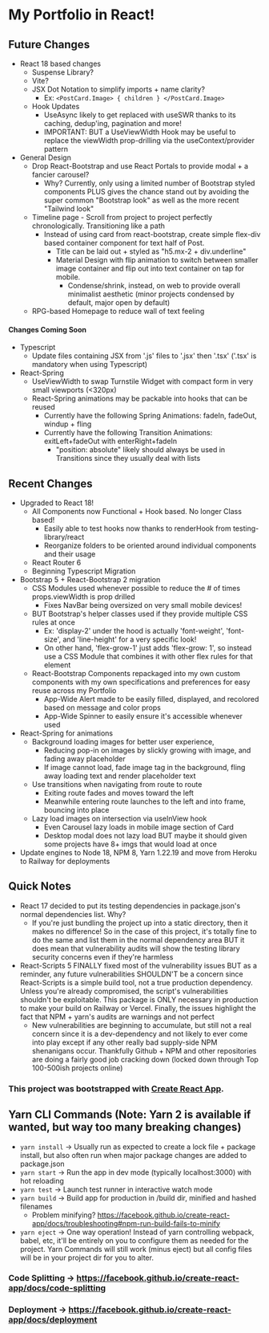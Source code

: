 # My Portfolio in React!

## Future Changes
- React 18 based changes
  - Suspense Library?
  - Vite?
  - JSX Dot Notation to simplify imports + name clarity?
    - Ex: `<PostCard.Image> { children } </PostCard.Image>`
  - Hook Updates
    - UseAsync likely to get replaced with useSWR thanks to its caching, dedup'ing, pagination and more!
    - IMPORTANT: BUT a UseViewWidth Hook may be useful to replace the viewWidth prop-drilling via the useContext/provider pattern
- General Design
  - Drop React-Bootstrap and use React Portals to provide modal + a fancier carousel?
    - Why? Currently, only using a limited number of Bootstrap styled components PLUS gives the chance stand out by avoiding the super common "Bootstrap look" as well as the more recent "Tailwind look"
  - Timeline page - Scroll from project to project perfectly chronologically. Transitioning like a path
    - Instead of using card from react-bootstrap, create simple flex-div based container component for text half of Post.
      - Title can be laid out + styled as "h5.mx-2 + div.underline"
      - Material Design with flip animation to switch between smaller image container and flip out into text container on tap for mobile.
        - Condense/shrink, instead, on web to provide overall minimalist aesthetic (minor projects condensed by default, major open by default)
  - RPG-based Homepage to reduce wall of text feeling
#### Changes Coming Soon
- Typescript
  - Update files containing JSX from '.js' files to '.jsx' then '.tsx' ('.tsx' is mandatory when using Typescript)
- React-Spring
  - UseViewWidth to swap Turnstile Widget with compact form in very small viewports (<320px)
  - React-Spring animations may be packable into hooks that can be reused
    - Currently have the following Spring Animations: fadeIn, fadeOut, windup + fling
    - Currently have the following Transition Animations: exitLeft+fadeOut with enterRight+fadeIn
      - "position: absolute" likely should always be used in Transitions since they usually deal with lists

## Recent Changes
- Upgraded to React 18!
  - All Components now Functional + Hook based. No longer Class based!
    - Easily able to test hooks now thanks to renderHook from testing-library/react
    - Reorganize folders to be oriented around individual components and their usage
  - React Router 6
  - Beginning Typescript Migration
- Bootstrap 5 + React-Bootstrap 2 migration
  - CSS Modules used whenever possible to reduce the # of times props.viewWidth is prop drilled
    - Fixes NavBar being oversized on very small mobile devices!
  - BUT Bootstrap's helper classes used if they provide multiple CSS rules at once
    - Ex: 'display-2' under the hood is actually 'font-weight', 'font-size', and 'line-height' for a very specific look!
    - On other hand, 'flex-grow-1' just adds 'flex-grow: 1', so instead use a CSS Module that combines it with other flex rules for that element
  - React-Bootstrap Components repackaged into my own custom components with my own specifications and preferences for easy reuse across my Portfolio
    - App-Wide Alert made to be easily filled, displayed, and recolored based on message and color props
    - App-Wide Spinner to easily ensure it's accessible whenever used
- React-Spring for animations
  - Background loading images for better user experience, 
    - Reducing pop-in on images by slickly growing with image, and fading away placeholder
    - If image cannot load, fade image tag in the background, fling away loading text and render placeholder text
  - Use transitions when navigating from route to route
    - Exiting route fades and moves toward the left
    - Meanwhile entering route launches to the left and into frame, bouncing into place
  - Lazy load images on intersection via useInView hook
    - Even Carousel lazy loads in mobile image section of Card 
    - Desktop modal does not lazy load BUT maybe it should given some projects have 8+ imgs that would load at once
- Update engines to Node 18, NPM 8, Yarn 1.22.19 and move from Heroku to Railway for deployments

## Quick Notes
- React 17 decided to put its testing dependencies in package.json's normal dependencies list. Why?
  - If you're just bundling the project up into a static directory, then it makes no difference! So in the case of this project, it's totally fine to do the same and list them in the normal dependency area BUT it does mean that vulnerability audits will show the testing library security concerns even if they're harmless
- React-Scripts 5 FINALLY fixed most of the vulnerability issues BUT as a reminder, any future vulnerabilities SHOULDN'T be a concern since React-Scripts is a simple
build tool, not a true production dependency. Unless you're already compromised, the script's vulnerabilities shouldn't be exploitable. This package is ONLY necessary 
in production to make your build on Railway or Vercel. Finally, the issues highlight the fact that NPM + yarn's audits are warnings and not perfect
  - New vulnerabilities are beginning to accumulate, but still not a real concern since it is a dev-dependency and not likely to ever come into play except if any other really bad supply-side NPM shenanigans occur. Thankfully Github + NPM and other repositories are doing a fairly good job cracking down (locked down through Top 100-500ish projects online)

### This project was bootstrapped with [Create React App](https://github.com/facebook/create-react-app).

## Yarn CLI Commands (Note: Yarn 2 is available if wanted, but way too many breaking changes)
- `yarn install` -> Usually run as expected to create a lock file + package install, but also often run when major package changes are added to package.json
- `yarn start` -> Run the app in dev mode (typically localhost:3000) with hot reloading 
- `yarn test` -> Launch test runner in interactive watch mode
- `yarn build` -> Build app for production in /build dir, minified and hashed filenames
    - Problem minifying? https://facebook.github.io/create-react-app/docs/troubleshooting#npm-run-build-fails-to-minify
- `yarn eject` -> One way operation! Instead of yarn controlling webpack, babel, etc,
  it'll be entirely on you to configure them as needed for the project. Yarn Commands will still work
  (minus eject) but all config files will be in your project dir for you to alter.

### Code Splitting -> https://facebook.github.io/create-react-app/docs/code-splitting

### Deployment -> https://facebook.github.io/create-react-app/docs/deployment
